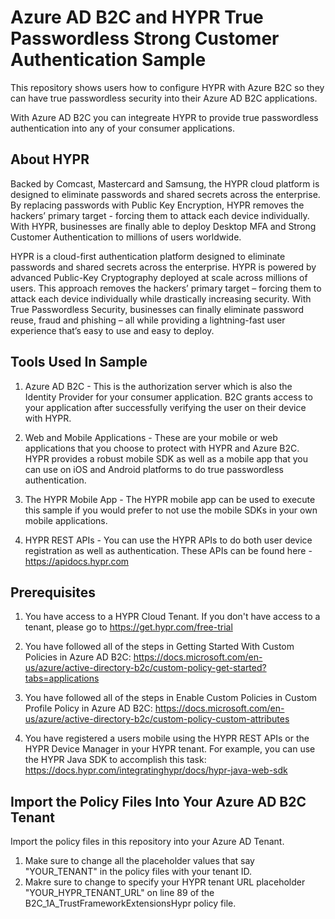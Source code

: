 # Azure AD B2C and HYPR True Passwordless Strong Customer Authentication Sample

This repository shows users how to configure HYPR with Azure B2C so they can have true passwordless security into their Azure AD B2C applications.

With Azure AD B2C you can integreate HYPR to provide true passwordless authentication into any of your consumer applications. 

## About HYPR

Backed by Comcast, Mastercard and Samsung, the HYPR cloud platform is designed to eliminate passwords and shared secrets across the enterprise. By replacing passwords with Public Key Encryption, HYPR removes the hackers’ primary target - forcing them to attack each device individually. With HYPR, businesses are finally able to deploy Desktop MFA and Strong Customer Authentication to millions of users worldwide.

HYPR is a cloud-first authentication platform designed to eliminate passwords and shared secrets across the enterprise. HYPR is powered by advanced Public-Key Cryptography deployed at scale across millions of users. This approach removes the hackers’ primary target – forcing them to attack each device individually while drastically increasing security.
With True Passwordless Security, businesses can finally eliminate password reuse, fraud and phishing – all while providing a lightning-fast user experience that’s easy to use and easy to deploy.

## Tools Used In Sample

1. Azure AD B2C - This is the authorization server which is also the Identity Provider for your consumer application. B2C grants access to your application after successfully verifying the user on their device with HYPR. 

2. Web and Mobile Applications - These are your mobile or web applications that you choose to protect with HYPR and Azure B2C. HYPR provides a robust mobile SDK as well as a mobile app that you can use on iOS and Android platforms to do true passwordless authentication. 

3. The HYPR Mobile App - The HYPR mobile app can be used to execute this sample if you would prefer to not use the mobile SDKs in your own mobile applications. 

4. HYPR REST APIs - You can use the HYPR APIs to do both user device registration as well as authentication. These APIs can be found here - https://apidocs.hypr.com

## Prerequisites

1. You have access to a HYPR Cloud Tenant. If you don't have access to a tenant, please go to https://get.hypr.com/free-trial

2. You have followed all of the steps in Getting Started With Custom Policies in Azure AD B2C: https://docs.microsoft.com/en-us/azure/active-directory-b2c/custom-policy-get-started?tabs=applications 

3. You have followed all of the steps in Enable Custom Policies in Custom Profile Policy in Azure AD B2C: https://docs.microsoft.com/en-us/azure/active-directory-b2c/custom-policy-custom-attributes

4. You have registered a users mobile using the HYPR REST APIs or the HYPR Device Manager in your HYPR tenant. For example, you can use the HYPR Java SDK to accomplish this task: https://docs.hypr.com/integratinghypr/docs/hypr-java-web-sdk

## Import the Policy Files Into Your Azure AD B2C Tenant

Import the policy files in this repository into your Azure AD Tenant. 

1. Make sure to change all the placeholder values that say "YOUR_TENANT" in the policy files with your tenant ID. 
2. Makre sure to change to specify your HYPR tenant URL placeholder "YOUR_HYPR_TENANT_URL" on line 89 of the B2C_1A_TrustFrameworkExtensionsHypr policy file. 




